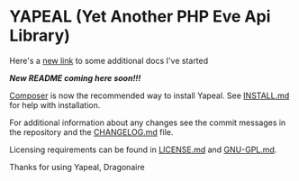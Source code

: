 # YAPEAL (Yet Another PHP Eve Api Library) #

Here's a [new link][6] to some additional docs I've started

***New README coming here soon!!!***

[Composer][1] is now the recommended way to install Yapeal. See [INSTALL.md][2]
for help with installation.

For additional information about any changes see the commit messages in the
repository and the [CHANGELOG.md][3] file.

Licensing requirements can be found in [LICENSE.md][4] and
[GNU-GPL.md][5].

Thanks for using Yapeal, Dragonaire

[1]: http://getcomposer.org/ "Composer"
[2]: https://sourceforge.net/p/yapeal/code/ci/master/tree/INSTALL.md "INSTALL.md"
[3]: https://sourceforge.net/p/yapeal/code/ci/master/tree/CHANGELOG.md "CHANGELOG.md"
[4]: https://sourceforge.net/p/yapeal/code/ci/master/tree/LICENSE.md "LICENSE.md"
[5]: https://sourceforge.net/p/yapeal/code/ci/master/tree/GNU-GPL.md "GNU-GPL.md"
[6]: https://sourceforge.net/p/yapeal/code/ci/master/tree/docs/Index.md
